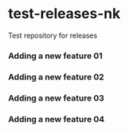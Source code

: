# test-releases-nk

Test repository for releases

### Adding a new feature 01

### Adding a new feature 02

### Adding a new feature 03

### Adding a new feature 04
